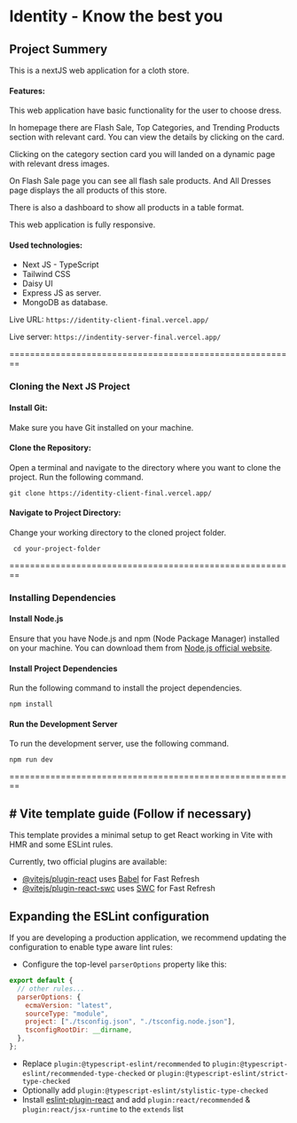 # Identity - Know the best you

## Project Summery

This is a nextJS web application for a cloth store.

#### Features:

This web application have basic functionality for the user to choose dress.

In homepage there are Flash Sale, Top Categories, and Trending Products section with relevant card. You can view the details by clicking on the card.

Clicking on the category section card you will landed on a dynamic page with relevant dress images.

On Flash Sale page you can see all flash sale products. And All Dresses page displays the all products of this store.

There is also a dashboard to show all products in a table format.

This web application is fully responsive.

#### Used technologies:

- Next JS - TypeScript
- Tailwind CSS
- Daisy UI
- Express JS as server.
- MongoDB as database.

Live URL: `https://identity-client-final.vercel.app/`

Live server: `https://indentity-server-final.vercel.app/`

========================================================

### Cloning the Next JS Project

#### Install Git:

Make sure you have Git installed on your machine.

#### Clone the Repository:

Open a terminal and navigate to the directory where you want to clone the project. Run the following command.

`git clone https://identity-client-final.vercel.app/`

#### Navigate to Project Directory:

Change your working directory to the cloned project folder.

` cd your-project-folder`

========================================================

### Installing Dependencies

#### Install Node.js

Ensure that you have Node.js and npm (Node Package Manager) installed on your machine. You can download them from [Node.js official website](https://nodejs.org/en).

#### Install Project Dependencies

Run the following command to install the project dependencies.

`npm install
`

#### Run the Development Server

To run the development server, use the following command.

`npm run dev
`

========================================================

## # Vite template guide (Follow if necessary)

This template provides a minimal setup to get React working in Vite with HMR and some ESLint rules.

Currently, two official plugins are available:

- [@vitejs/plugin-react](https://github.com/vitejs/vite-plugin-react/blob/main/packages/plugin-react/README.md) uses [Babel](https://babeljs.io/) for Fast Refresh
- [@vitejs/plugin-react-swc](https://github.com/vitejs/vite-plugin-react-swc) uses [SWC](https://swc.rs/) for Fast Refresh

## Expanding the ESLint configuration

If you are developing a production application, we recommend updating the configuration to enable type aware lint rules:

- Configure the top-level `parserOptions` property like this:

```js
export default {
  // other rules...
  parserOptions: {
    ecmaVersion: "latest",
    sourceType: "module",
    project: ["./tsconfig.json", "./tsconfig.node.json"],
    tsconfigRootDir: __dirname,
  },
};
```

- Replace `plugin:@typescript-eslint/recommended` to `plugin:@typescript-eslint/recommended-type-checked` or `plugin:@typescript-eslint/strict-type-checked`
- Optionally add `plugin:@typescript-eslint/stylistic-type-checked`
- Install [eslint-plugin-react](https://github.com/jsx-eslint/eslint-plugin-react) and add `plugin:react/recommended` & `plugin:react/jsx-runtime` to the `extends` list
